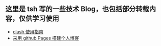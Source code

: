 ## 这里是 tsh 写的一些技术 Blog，也包括部分转载内容，仅供学习使用

- [clash 使用指南](https://tsh1203.github.io/posts/2024/1032)
- [采用 github Pages 搭建个人博客](https://tsh1203.github.io/posts/2024/1034)
